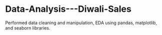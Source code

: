 # Data-Analysis---Diwali-Sales
Performed data cleaning and manipulation, EDA using pandas, matplotlib, and seaborn libraries.
